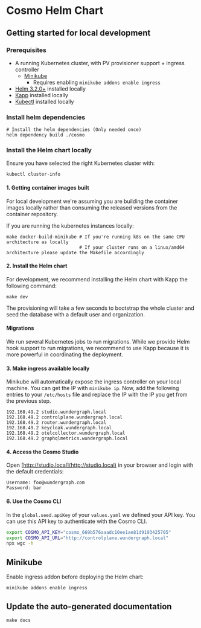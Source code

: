 # Cosmo Helm Chart

## Getting started for local development

### Prerequisites
- A running Kubernetes cluster, with PV provisioner support + ingress controller
    - [Minikube](https://minikube.sigs.k8s.io/docs/start/)
      - Requires enabling `minikube addons enable ingress`
- [Helm 3.2.0+](https://helm.sh/docs/intro/install/) installed locally
- [Kapp](https://carvel.dev/kapp/) installed locally
- [Kubectl](https://kubernetes.io/docs/tasks/tools/) installed locally

### Install helm dependencies

```shell
# Install the helm dependencies (Only needed once)
helm dependency build ./cosmo
```

### Install the Helm chart locally

Ensure you have selected the right Kubernetes cluster with:

```shell
kubectl cluster-info
```

#### 1. Getting container images built
For local development we're assuming you are building the container images locally rather than consuming the released versions from the container repository.

If you are running the kubernetes instances locally:
```shell
make docker-build-minikube # If you're running k8s on the same CPU architecture as locally
                           # If your cluster runs on a linux/amd64 architecture please update the Makefile accordingly
```

#### 2. Install the Helm chart

For development, we recommend installing the Helm chart with Kapp the following command:

```shell
make dev
```

The provisioning will take a few seconds to bootstrap the whole cluster and seed the database with a default user and organization.

#### Migrations

We run several Kubernetes jobs to run migrations. While we provide Helm hook support to run migrations, we recommend to use Kapp because it is more powerful in coordinating the deployment.

#### 3. Make ingress available locally

Minikube will automatically expose the ingress controller on your local machine. You can get the IP with `minikube ip`.
Now, add the following entries to your `/etc/hosts` file and replace the IP with the IP you get from the previous step.

```
192.168.49.2 studio.wundergraph.local
192.168.49.2 controlplane.wundergraph.local
192.168.49.2 router.wundergraph.local
192.168.49.2 keycloak.wundergraph.local
192.168.49.2 otelcollector.wundergraph.local
192.168.49.2 graphqlmetrics.wundergraph.local
```

#### 4. Access the Cosmo Studio

Open [http://studio.local](http://studio.local) in your browser and login with the default credentials:

```
Username: foo@wundergraph.com
Password: bar
```

#### 6. Use the Cosmo CLI

In the `global.seed.apiKey` of your `values.yaml` we defined your API key. You can use this API key to authenticate with the Cosmo CLI.

```sh
export COSMO_API_KEY="cosmo_669b576aaadc10ee1ae81d9193425705"
export COSMO_API_URL="http://controlplane.wundergraph.local"
npx wgc -h
```

## Minikube

Enable ingress addon before deploying the Helm chart:

```shell
minikube addons enable ingress
```

## Update the auto-generated documentation

```shell
make docs
```